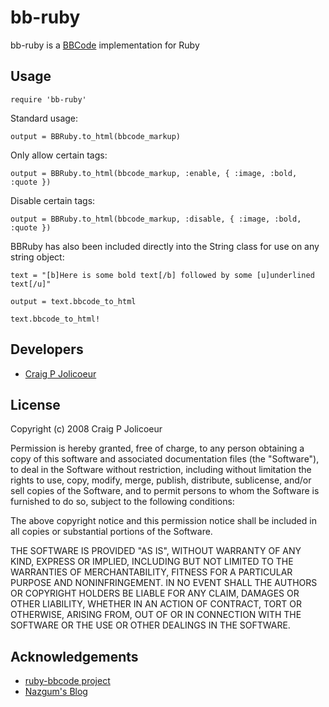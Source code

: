# bb-ruby

bb-ruby is a [BBCode](http://www.bbcode.org) implementation for Ruby

## Usage

`require 'bb-ruby'`

Standard usage:

`output = BBRuby.to_html(bbcode_markup)`

Only allow certain tags:

`output = BBRuby.to_html(bbcode_markup, :enable, { :image, :bold, :quote })`

Disable certain tags:

`output = BBRuby.to_html(bbcode_markup, :disable, { :image, :bold, :quote })`

BBRuby has also been included directly into the String class for use on any string object:

`text = "[b]Here is some bold text[/b] followed by some [u]underlined text[/u]"`

`output = text.bbcode_to_html`

`text.bbcode_to_html!`


## Developers

* [Craig P Jolicoeur](http://github.com/cpjolicoeur)

## License

Copyright (c) 2008 Craig P Jolicoeur 

Permission is hereby granted, free of charge, to any person obtaining a copy
of this software and associated documentation files (the "Software"), to deal
in the Software without restriction, including without limitation the rights
to use, copy, modify, merge, publish, distribute, sublicense, and/or sell
copies of the Software, and to permit persons to whom the Software is
furnished to do so, subject to the following conditions:

The above copyright notice and this permission notice shall be included in
all copies or substantial portions of the Software.

THE SOFTWARE IS PROVIDED "AS IS", WITHOUT WARRANTY OF ANY KIND, EXPRESS OR
IMPLIED, INCLUDING BUT NOT LIMITED TO THE WARRANTIES OF MERCHANTABILITY,
FITNESS FOR A PARTICULAR PURPOSE AND NONINFRINGEMENT. IN NO EVENT SHALL THE
AUTHORS OR COPYRIGHT HOLDERS BE LIABLE FOR ANY CLAIM, DAMAGES OR OTHER
LIABILITY, WHETHER IN AN ACTION OF CONTRACT, TORT OR OTHERWISE, ARISING FROM,
OUT OF OR IN CONNECTION WITH THE SOFTWARE OR THE USE OR OTHER DEALINGS IN
THE SOFTWARE.

## Acknowledgements

* [ruby-bbcode project](http://code.google.com/p/ruby-bbcode/)
* [Nazgum's Blog](http://www.nazgum.com/2008/01/08/bbcode-with-ruby-on-rails-part-1/)